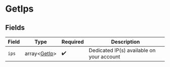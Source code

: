 # GetIps


## Fields

| Field                                        | Type                                         | Required                                     | Description                                  |
| -------------------------------------------- | -------------------------------------------- | -------------------------------------------- | -------------------------------------------- |
| `ips`                                        | array<[GetIp](../../models/shared/GetIp.md)> | :heavy_check_mark:                           | Dedicated IP(s) available on your account    |